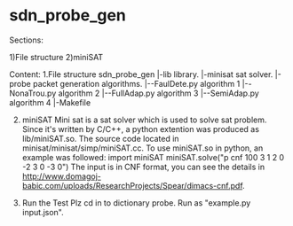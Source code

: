 # sdn_probe_gen
Sections:

1)File structure
2)miniSAT



Content:
1.File structure
sdn_probe_gen
|-lib           library.
|-minisat       sat solver.
|-probe         packet generation algorithms.
|--FaulDete.py  algorithm 1
|--NonaTrou.py  algorithm 2
|--FullAdap.py  algorithm 3
|--SemiAdap.py  algorithm 4
|-Makefile


2. miniSAT
Mini sat is a sat solver which is used to solve sat problem. Since it's written by C/C++, a python extention was produced as lib/miniSAT.so. The source code located in minisat/minisat/simp/miniSAT.cc. To use miniSAT.so in python, an example was followed:
    import miniSAT
    miniSAT.solve("p cnf 100 3 1 2 0 -2 3 0 -3 0")
The input is in CNF format, you can see the details in http://www.domagoj-babic.com/uploads/ResearchProjects/Spear/dimacs-cnf.pdf.

3. Run the Test
Plz cd in to dictionary probe. Run as "example.py input.json".




